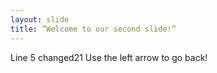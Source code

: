 ```yaml
---
layout: slide
title: “Welcome to our second slide!”
---
```

Line 5 changed21
Use the left arrow to go back!
